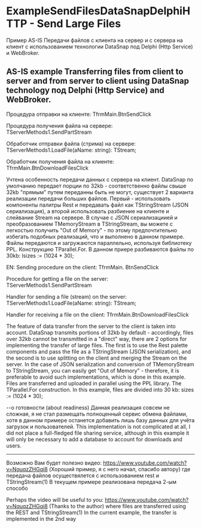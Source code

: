# ExampleSendFilesDataSnapDelphiHTTP - Send Large Files

Пример AS-IS 
Передачи файлов с клиента на сервер и с сервера на клиент с использованием технологии DataSnap
под Delphi (Http Service) и WebBroker. 

AS-IS example
Transferring files from client to server and from server to client using DataSnap technology
под Delphi (Http Service) and WebBroker.
------

Процедура отправки на клиенте: 
 TfrmMain.BtnSendClick

Процедура получения файла на сервере: 
TServerMethods1.SendPartStream

Обработчик отправки файла (стрима) на сервере: 
TServerMethods1.LoadFile(aName: string): TStream;


Обработчик получения файла на клиенте: 
TfrmMain.BtnDownloadFilesClick

Учтена особенность передачи данных с сервера на клиент. DataSnap по умолчанию передает порции по 32kb - соответственно файлы свыше 32kb "прямым" путем переданны быть не могут,
существует 2 варианта реализации передачи больших файлов. Первый - использовать компоненты палитры Rest и передавать файл как TStringStream (JSON сериализация), а второй использовать разбиение на клиенте и слейвание Stream на сервере. 
В случае с JSON сериализациией и преобразованием TMemoryStream в TStringStream, вы можете с легкостью получить "Out of Memory" - по этому предпочтительно избегать подобных реализаций, что и выполнено в данном примере. 
Файлы передаются и загружаются параллельно, используя библиотеку PPL. Конструкцию TParallel.For.
В данном приере разбиваются файлы по 30kb:
 lsizes := (1024 * 30);


EN:
Sending procedure on the client:
TfrmMain. BtnSendClick

Procedure for getting a file on the server:
TServerMethods1.SendPartStream

Handler for sending a file (stream) on the server:
TServerMethods1.LoadFile(aName: string): TStream;


Handler for receiving a file on the client:
TfrmMain.BtnDownloadFilesClick

The feature of data transfer from the server to the client is taken into account. DataSnap transmits portions of 32kb by default - accordingly, files over 32kb cannot be transmitted in a "direct" way,
there are 2 options for implementing the transfer of large files. The first is to use the Rest palette components and pass the file as a TStringStream (JSON serialization), and the second is to use splitting on the client and merging the Stream on the server.
In the case of JSON serialization and conversion of TMemoryStream to TStringStream, you can easily get "Out of Memory" - therefore, it is preferable to avoid such implementations, which is done in this example.
Files are transferred and uploaded in parallel using the PPL library. The TParallel.For construction.
In this example, files are divided into 30 kb:
sizes := (1024 * 30);

--о готовности (about readiness)
Данная реализация совсем не сложная, я не стал размещать полноценный сервис обмена файлами, хотя в данном примере останется добавить лишь базу данных для учёта загрузок и пользователей.
This implementation is not complicated at all, I did not place a full-fledged file sharing service, although in this example it will only be necessary to add a database to account for downloads and users.

--- 
Возможно Вам будет полезно видео:
https://www.youtube.com/watch?v=NquqzZHGqi8 (Хороший пример, я с него начал, спасибо автору)
где передача файлов осуществялется с использованием rest и TStringStream(1)
В текущем примере реализована передача 2-ым способо

Perhaps the video will be useful to you:
https://www.youtube.com/watch?v=NquqzZHGqi8 (Thanks to the author)
where files are transferred using the REST and TStringStream(1)
In the current example, the transfer is implemented in the 2nd way

